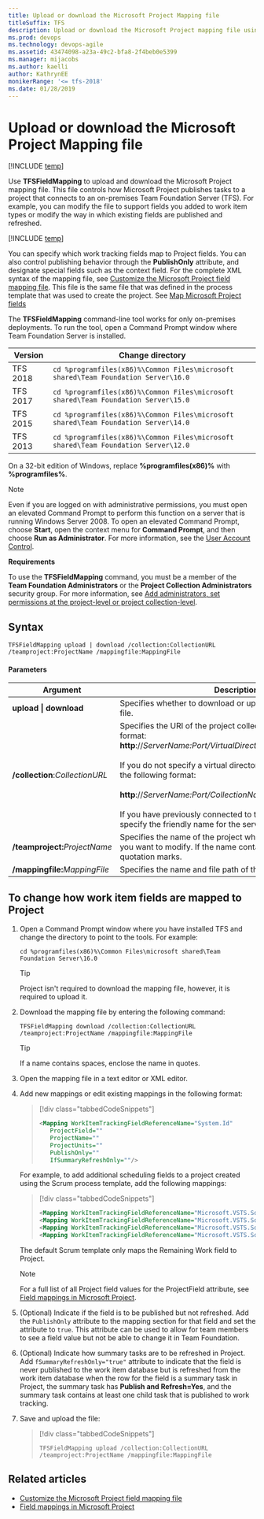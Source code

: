 ```yaml
---
title: Upload or download the Microsoft Project Mapping file
titleSuffix: TFS
description: Upload or download the Microsoft Project mapping file using the TFSFieldMapping command
ms.prod: devops
ms.technology: devops-agile
ms.assetid: 43474098-a23a-49c2-bfa8-2f4beb0e5399
ms.manager: mijacobs
ms.author: kaelli
author: KathrynEE
monikerRange: '<= tfs-2018'
ms.date: 01/28/2019
---
```



# Upload or download the Microsoft Project Mapping file

[!INCLUDE [temp](../../includes/version-tfs-2018-earlier.md)]  
  
Use **TFSFieldMapping** to upload and download the Microsoft Project mapping file. This file controls how Microsoft Project publishes tasks to a project that connects to an on-premises Team Foundation Server (TFS). For example, you can modify the file to support fields you added to work item types or modify the way in which existing fields are published and refreshed.  

[!INCLUDE [temp](includes/project-integration-deprecated.md)]

You can specify which work tracking fields map to Project fields. You can also control publishing behavior through the **PublishOnly** attribute, and designate special fields such as the context field. For the complete XML syntax of the mapping file, see [Customize the Microsoft Project field mapping file](customize-project-field-mapping-file.md). This file is the same file that was defined in the process template that was used to create the project. See [Map Microsoft Project fields](map-microsoft-project-fields-to-tf-fields.md)  
  
The **TFSFieldMapping** command-line tool works for only on-premises deployments. To run the tool, open a Command Prompt window where Team Foundation Server is installed. 
 
|Version | Change directory |
|--------|-----------|
|TFS 2018|`cd %programfiles(x86)%\Common Files\microsoft shared\Team Foundation Server\16.0` |
|TFS 2017|`cd %programfiles(x86)%\Common Files\microsoft shared\Team Foundation Server\15.0` |
|TFS 2015|`cd %programfiles(x86)%\Common Files\microsoft shared\Team Foundation Server\14.0` |
|TFS 2013|`cd %programfiles(x86)%\Common Files\microsoft shared\Team Foundation Server\12.0` |
  

On a 32-bit edition of Windows, replace **%programfiles(x86)%** with **%programfiles%**.  

  
> [!NOTE]  
>  Even if you are logged on with administrative permissions, you must open an elevated Command Prompt to perform this function on a server that is running Windows Server 2008. To open an elevated Command Prompt, choose **Start**, open the context menu for **Command Prompt**, and then choose **Run as Administrator**. For more information, see the [User Account Control](/previous-versions/windows/it-pro/windows-server-2008-R2-and-2008/cc772207(v=ws.10)).  
  
 **Requirements**  
  
 To use the **TFSFieldMapping** command, you must be a member of the **Team Foundation Administrators** or the **Project Collection Administrators** security group. For more information, see [Add administrators, set permissions at the project-level or project collection-level](../../organizations/security/set-project-collection-level-permissions.md).  
  
## Syntax  
  
```  
TFSFieldMapping upload | download /collection:CollectionURL /teamproject:ProjectName /mappingfile:MappingFile   
```  
  
#### Parameters  
  
|**Argument**|**Description**|  
|------------------|---------------------|  
|**upload &#124; download**|Specifies whether to download or upload the field mapping file.|  
|**/collection**:<i>CollectionURL</i>|Specifies the URI of the project collection in the following format: **http**://*ServerName:Port/VirtualDirectoryName/CollectionName*<br /><br /> If you do not specify a virtual directory is used, you must use the following format:<br /><br /> **http**://*ServerName:Port/CollectionName*<br /><br /> If you have previously connected to the server, you can specify the friendly name for the server instead of the URI.|  
|**/teamproject:**<i>ProjectName</i>|Specifies the name of the project whose mapping parameters you want to modify. If the name contains spaces, enclose it in quotation marks.|  
|**/mappingfile:**<i>MappingFile</i>|Specifies the name and file path of the mapping file.|  
  
## To change how work item fields are mapped to Project  
  
1. Open a Command Prompt window where you have installed TFS and change the directory to point to the tools. For example:  
  
   ```  
   cd %programfiles(x86)%\Common Files\microsoft shared\Team Foundation Server\16.0 
   ```  
  
   > [!TIP]  
   >  Project isn't required to download the mapping file, however, it is required to upload it.  
  
2. Download the mapping file by entering the following command:  
  
   ```  
   TFSFieldMapping download /collection:CollectionURL /teamproject:ProjectName /mappingfile:MappingFile  
   ```  
  
   > [!TIP]  
   >  If a name contains spaces, enclose the name in quotes.  
  
3. Open the mapping file in a text editor or XML editor.  
  
4. Add new mappings or edit existing mappings in the following format:  
  
   > [!div class="tabbedCodeSnippets"]
   > ```XML   
   > <Mapping WorkItemTrackingFieldReferenceName="System.Id"   
   >    ProjectField=""  
   >    ProjectName=""  
   >    ProjectUnits=""  
   >    PublishOnly=""  
   >    IfSummaryRefreshOnly=""/>    
   > ```  
  
    For example, to add additional scheduling fields to a project created using the Scrum process template, add the following mappings:  
  
   > [!div class="tabbedCodeSnippets"]
   > ```XML   
   > <Mapping WorkItemTrackingFieldReferenceName="Microsoft.VSTS.Scheduling.StartDate" ProjectField="pjTaskStart" PublishOnly="true" />  
   > <Mapping WorkItemTrackingFieldReferenceName="Microsoft.VSTS.Scheduling.FinishDate" ProjectField="pjTaskFinish" PublishOnly="true" />  
   > <Mapping WorkItemTrackingFieldReferenceName="Microsoft.VSTS.Scheduling.OriginalEstimate" ProjectField="pjTaskBaselineWork" ProjectUnits="pjHour" IfSummaryRefreshOnly="true" />  
   > <Mapping WorkItemTrackingFieldReferenceName="Microsoft.VSTS.Scheduling.CompletedWork" ProjectField="pjTaskActualWork" ProjectUnits="pjHour" IfSummaryRefreshOnly="true" />    
   > ```  
  
    The default Scrum template only maps the Remaining Work field to Project.  
  
   > [!NOTE]  
   >  For a full list of all Project field values for the ProjectField attribute, see [Field mappings in Microsoft Project](field-mappings-in-microsoft-project.md).  
  
5. (Optional) Indicate if the field is to be published but not refreshed. Add the `PublishOnly` attribute to the mapping section for that field and set the attribute to `true`. This attribute can be used to allow for team members to see a field value but not be able to change it in Team Foundation.  
  
6. (Optional) Indicate how summary tasks are to be refreshed  in Project. Add `fSummaryRefreshOnly="true"` attribute to indicate that the field is never published to the work item database but is refreshed from the work item database when  the row for the field is a summary task in Project, the summary task has **Publish and Refresh=Yes**, and the summary task contains at least one child task that is published to work tracking.  
  
7. Save and upload the file:  
  
   > [!div class="tabbedCodeSnippets"]
   > ```   
   > TFSFieldMapping upload /collection:CollectionURL /teamproject:ProjectName /mappingfile:MappingFile  
   > ```  
  
## Related articles
-  [Customize the Microsoft Project field mapping file](customize-project-field-mapping-file.md)   
-  [Field mappings in Microsoft Project](field-mappings-in-microsoft-project.md)
